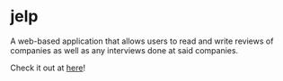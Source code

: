 # jelp
A web-based application that allows users to read and write reviews
of companies as well as any interviews done at said companies.

Check it out at [here](https://jelp987.netlify.app/)!